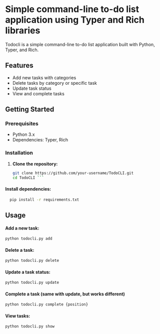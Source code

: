 # Simple command-line to-do list application using Typer and Rich libraries


Todocli is a simple command-line to-do list application built with Python, Typer, and Rich.

## Features

- Add new tasks with categories
- Delete tasks by category or specific task
- Update task status
- View and complete tasks

## Getting Started

### Prerequisites

- Python 3.x
- Dependencies: Typer, Rich

### Installation

1. **Clone the repository:**

   ```bash
   git clone https://github.com/your-username/TodoCLI.git
   cd TodoCLI ```

#### Install dependencies:
```bash
  pip install -r requirements.txt
 ```

## Usage

#### Add a new task:
```bash
python todocli.py add
```

#### Delete a task:
```bash
python todocli.py delete
```

#### Update a task status:
```bash
python todocli.py update
```

#### Complete a task (same with update, but works different)

```bash
python todocli.py complete {position}
```

#### View tasks:

```bash 
python todocli.py show
```
